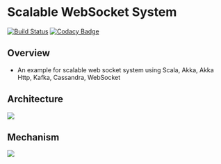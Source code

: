 # Scalable WebSocket System
[![Build Status](https://travis-ci.org/joumenharzli/scalable-websocket-system.svg?branch=master)](https://travis-ci.org/joumenharzli/scalable-websocket-system)
[![Codacy Badge](https://api.codacy.com/project/badge/Grade/6f9d190b49f840ba8e2255c3edbe9fd0)](https://www.codacy.com/app/harzli.joumen/scalable-websocket-system?utm_source=github.com&amp;utm_medium=referral&amp;utm_content=joumenharzli/scalable-websocket-system&amp;utm_campaign=Badge_Grade)

## Overview
* An example for scalable web socket system using Scala, Akka, Akka Http, Kafka, Cassandra, WebSocket

## Architecture
<img src="https://image.ibb.co/jVHe4q/Image1.png" />

## Mechanism
<img src="https://image.ibb.co/eCHU4q/Image2.png" />

